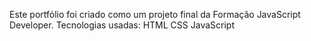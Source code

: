 Este portfólio foi criado como um projeto final da Formação JavaScript Developer.
Tecnologias usadas:
HTML
CSS
JavaScript
